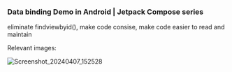 ### Data binding Demo in Android | Jetpack Compose series


eliminate findviewbyid(), make code consise, make code easier to read and maintain

Relevant images:


![Screenshot_20240407_152528](https://github.com/rohitbalage/data_binding_Android_jetpack_compose/assets/35831574/5ec6aaf0-27a3-44b1-9f5e-12718f86350f)
